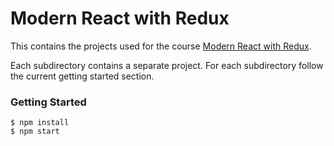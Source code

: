 # Modern React with Redux

This contains the projects used for the course [Modern React with Redux](https://www.udemy.com/react-redux/).

Each subdirectory contains a separate project. For each subdirectory follow the current getting started section.

### Getting Started

    $ npm install
    $ npm start
